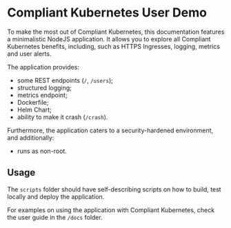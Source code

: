 # Compliant Kubernetes User Demo

To make the most out of Compliant Kubernetes, this documentation features a minimalistic NodeJS application. It allows you to explore all Compliant Kubernetes benefits, including, such as HTTPS Ingresses, logging, metrics and user alerts.

The application provides:

- some REST endpoints (`/`, `/users`);
- structured logging;
- metrics endpoint;
- Dockerfile;
- Helm Chart;
- ability to make it crash (`/crash`).

Furthermore, the application caters to a security-hardened environment, and additionally:

- runs as non-root.

## Usage

The `scripts` folder should have self-describing scripts on how to build, test locally and deploy the application.

For examples on using the application with Compliant Kubernetes, check the user guide in the `/docs` folder.
